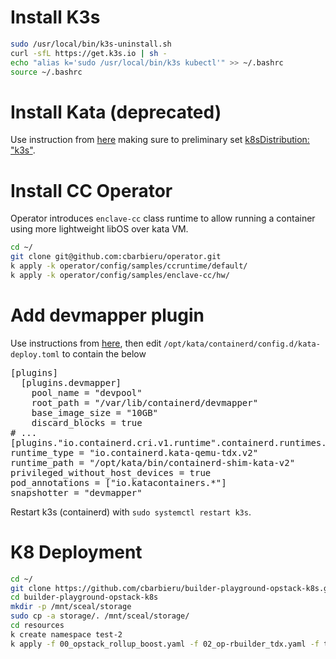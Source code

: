 # Install K3s
```bash
sudo /usr/local/bin/k3s-uninstall.sh
curl -sfL https://get.k3s.io | sh -
echo "alias k='sudo /usr/local/bin/k3s kubectl'" >> ~/.bashrc
source ~/.bashrc
```

# Install Kata (deprecated)
Use instruction from [here](https://github.com/kata-containers/kata-containers/blob/main/tools/packaging/kata-deploy/helm-chart/README.m) making sure to preliminary set [k8sDistribution: "k3s"](https://github.com/kata-containers/kata-containers/blob/main/tools/packaging/kata-deploy/helm-chart/kata-deploy/values.yaml#L7).

# Install CC Operator
Operator introduces `enclave-cc` class runtime to allow running a container using more lightweight libOS over kata VM.
```bash
cd ~/
git clone git@github.com:cbarbieru/operator.git
k apply -k operator/config/samples/ccruntime/default/
k apply -k operator/config/samples/enclave-cc/hw/
``` 

# Add devmapper plugin
Use instructions from [here](https://github.com/kata-containers/kata-containers/blob/main/docs/how-to/how-to-use-kata-containers-with-firecracker.md#configure-devmapper), then edit `/opt/kata/containerd/config.d/kata-deploy.toml` to contain the below
<pre>
[plugins]
  [plugins.devmapper]
    pool_name = "devpool"
    root_path = "/var/lib/containerd/devmapper"
    base_image_size = "10GB"
    discard_blocks = true
# ...
[plugins."io.containerd.cri.v1.runtime".containerd.runtimes.kata-qemu-tdx]
runtime_type = "io.containerd.kata-qemu-tdx.v2"
runtime_path = "/opt/kata/bin/containerd-shim-kata-v2"
privileged_without_host_devices = true
pod_annotations = ["io.katacontainers.*"]
snapshotter = "devmapper"
</pre>
Restart k3s (containerd) with `sudo systemctl restart k3s`.

# K8 Deployment
```bash
cd ~/
git clone https://github.com/cbarbieru/builder-playground-opstack-k8s.git
cd builder-playground-opstack-k8s
mkdir -p /mnt/sceal/storage
sudo cp -a storage/. /mnt/sceal/storage/
cd resources
k create namespace test-2
k apply -f 00_opstack_rollup_boost.yaml -f 02_op-rbuilder_tdx.yaml -f testing.yaml -n test-2
```
